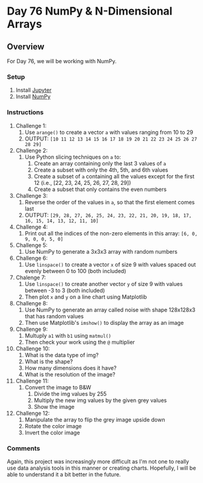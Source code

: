 # Day 76 NumPy & N-Dimensional Arrays

## Overview

For Day 76, we will be working with NumPy.

### Setup

1. Install [Jupyter](https://pypi.org/project/jupyter/)
2. Install [NumPy](https://pypi.org/project/numpy/)

### Instructions

1. Challenge 1:
   1. Use `arange()` to create a vector `a` with values ranging from 10 to 29
   2. OUTPUT:
   ```[10 11 12 13 14 15 16 17 18 19 20 21 22 23 24 25 26 27 28 29]```
2. Challenge 2:
   1. Use Python slicing techniques on `a` to:
      1. Create an array containing only the last 3 values of `a`
      2. Create a subset with only the 4th, 5th, and 6th values
      3. Create a subset of `a` containing all the values except for the first 12 (i.e., [22, 23, 24, 25, 26, 27, 28, 29])
      4. Create a subset that only contains the even numbers
3. Challenge 3:
   1. Reverse the order of the values in `a`, so that the first element comes last
   2. OUTPUT:
   ```[29, 28, 27, 26, 25, 24, 23, 22, 21, 20, 19, 18, 17, 16, 15, 14, 13, 12, 11, 10]```
4. Challenge 4:
   1. Print out all the indices of the non-zero elements in this array:
   ```[6, 0, 9, 0, 0, 5, 0]```
5. Challenge 5:
   1. Use NumPy to generate a 3x3x3 array with random numbers
6. Challenge 6:
   1. Use `linspace()` to create a vector `x` of size 9 with values spaced out evenly between 0 to 100 (both included)
7. Chalenge 7:
   1. Use `linspace()` to create another vector `y` of size 9 with values between -3 to 3 (both included)
   2. Then plot `x` and `y` on a line chart using Matplotlib
8. Challenge 8:
   1. Use NumPy to generate an array called noise with shape 128x128x3 that has random values
   2. Then use Matplotlib's `imshow()` to display the array as an image
9. Challenge 9:
   1. Multuply `a1` with `b1` using `matmul()`
   2. Then check your work using the `@` multiplier
10. Challenge 10:
    1. What is the data type of img?
    2. What is the shape?
    3. How many dimensions does it have?
    4. What is the resolution of the image?
11. Challenge 11:
    1. Convert the image to B&W
       1. Divide the img values by 255
       2. Multiply the new img values by the given grey values
       3. Show the image
12. Challenge 12:
    1. Manipulate the array to flip the grey image upside down
    2. Rotate the color image
    3. Invert the color image

### Comments

Again, this project was increasingly more difficult as I'm not one to really use data analysis tools in this manner or creating charts. Hopefully, I will be able to understand it a bit better in the future.
